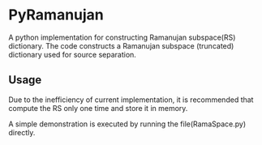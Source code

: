 # PyRamanujan
A python implementation for constructing Ramanujan subspace(RS) dictionary. The code constructs a Ramanujan subspace (truncated) dictionary used for source separation.

## Usage
Due to the inefficiency of current implementation, it is recommended that compute the RS only one time and store it in memory.

A simple demonstration is executed by running the file(RamaSpace.py) directly.
